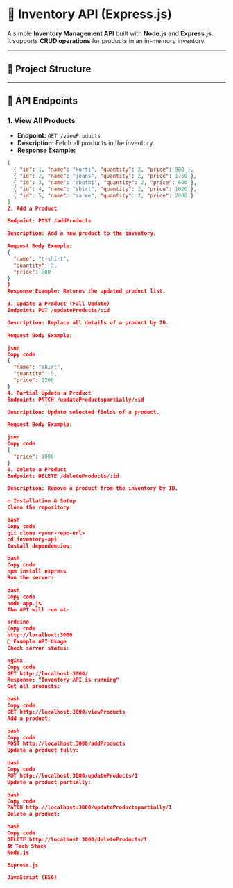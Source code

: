 # 🛒 Inventory API (Express.js)

A simple **Inventory Management API** built with **Node.js** and **Express.js**.  
It supports **CRUD operations** for products in an in-memory inventory.

---

## 📂 Project Structure


---

## 🚀 API Endpoints

### 1. View All Products
- **Endpoint:** `GET /viewProducts`
- **Description:** Fetch all products in the inventory.
- **Response Example:**
```json
[
  { "id": 1, "name": "kurti", "quantity": 2, "price": 900 },
  { "id": 2, "name": "jeans", "quantity": 2, "price": 1750 },
  { "id": 3, "name": "dhothi", "quantity": 2, "price": 600 },
  { "id": 4, "name": "shirt", "quantity": 2, "price": 1020 },
  { "id": 5, "name": "saree", "quantity": 2, "price": 2000 }
]
2. Add a Product

Endpoint: POST /addProducts

Description: Add a new product to the inventory.

Request Body Example:
{
  "name": "t-shirt",
  "quantity": 3,
  "price": 800
}
}
Response Example: Returns the updated product list.

3. Update a Product (Full Update)
Endpoint: PUT /updateProducts/:id

Description: Replace all details of a product by ID.

Request Body Example:

json
Copy code
{
  "name": "shirt",
  "quantity": 5,
  "price": 1200
}
4. Partial Update a Product
Endpoint: PATCH /updateProductspartially/:id

Description: Update selected fields of a product.

Request Body Example:

json
Copy code
{
  "price": 1000
}
5. Delete a Product
Endpoint: DELETE /deleteProducts/:id

Description: Remove a product from the inventory by ID.

⚙️ Installation & Setup
Clone the repository:

bash
Copy code
git clone <your-repo-url>
cd inventory-api
Install dependencies:

bash
Copy code
npm install express
Run the server:

bash
Copy code
node app.js
The API will run at:

arduino
Copy code
http://localhost:3000
🔗 Example API Usage
Check server status:

nginx
Copy code
GET http://localhost:3000/
Response: "Inventory API is running"
Get all products:

bash
Copy code
GET http://localhost:3000/viewProducts
Add a product:

bash
Copy code
POST http://localhost:3000/addProducts
Update a product fully:

bash
Copy code
PUT http://localhost:3000/updateProducts/1
Update a product partially:

bash
Copy code
PATCH http://localhost:3000/updateProductspartially/1
Delete a product:

bash
Copy code
DELETE http://localhost:3000/deleteProducts/1
🛠 Tech Stack
Node.js

Express.js

JavaScript (ES6)
